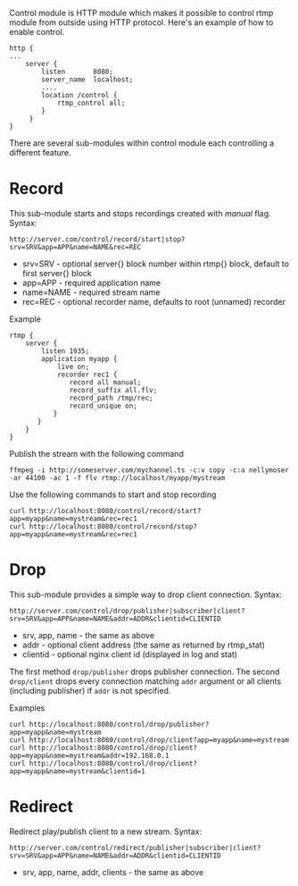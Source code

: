 Control module is HTTP module which makes it possible to control rtmp module from outside using HTTP protocol. Here's an example of how to enable control.

    http {
    ...
        server {
            listen       8080;
            server_name  localhost;
            ....
            location /control {
                rtmp_control all;
            }
         }
    }

There are several sub-modules within control module each controlling a different feature.
# Record
This sub-module starts and stops recordings created with _manual_ flag.
Syntax:

    http://server.com/control/record/start|stop?srv=SRV&app=APP&name=NAME&rec=REC

* srv=SRV - optional server{} block number within rtmp{} block, default to first server{} block
* app=APP - required application name
* name=NAME - required stream name
* rec=REC - optional recorder name, defaults to root (unnamed) recorder

Example

    rtmp {
        server {
            listen 1935;
            application myapp {
                live on;
                recorder rec1 {
                   record all manual;
                   record_suffix all.flv;
                   record_path /tmp/rec;
                   record_unique on;
               }
           }
        }
    }

Publish the stream with the following command

    ffmpeg -i http://someserver.com/mychannel.ts -c:v copy -c:a nellymoser -ar 44100 -ac 1 -f flv rtmp://localhost/myapp/mystream

Use the following commands to start and stop recording

    curl http://localhost:8080/control/record/start?app=myapp&name=mystream&rec=rec1
    curl http://localhost:8080/control/record/stop?app=myapp&name=mystream&rec=rec1

# Drop
This sub-module provides a simple way to drop client connection.
Syntax:

    http://server.com/control/drop/publisher|subscriber|client?srv=SRV&app=APP&name=NAME&addr=ADDR&clientid=CLIENTID

* srv, app, name - the same as above
* addr - optional client address (the same as returned by rtmp_stat)
* clientid - optional nginx client id (displayed in log and stat) 

The first method ```drop/publisher``` drops publisher connection. The second ```drop/client``` drops every connection matching ```addr``` argument or all clients (including publisher) if ```addr``` is not specified.

Examples

    curl http://localhost:8080/control/drop/publisher?app=myapp&name=mystream
    curl http://localhost:8080/control/drop/client?app=myapp&name=mystream
    curl http://localhost:8080/control/drop/client?app=myapp&name=mystream&addr=192.168.0.1
    curl http://localhost:8080/control/drop/client?app=myapp&name=mystream&clientid=1

# Redirect
Redirect play/publish client to a new stream.
Syntax:

    http://server.com/control/redirect/publisher|subscriber|client?srv=SRV&app=APP&name=NAME&addr=ADDR&clientid=CLIENTID

* srv, app, name, addr, clients - the same as above
